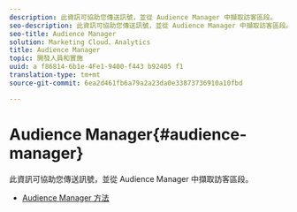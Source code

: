 ```yaml
---
description: 此資訊可協助您傳送訊號，並從 Audience Manager 中擷取訪客區段。
seo-description: 此資訊可協助您傳送訊號，並從 Audience Manager 中擷取訪客區段。
seo-title: Audience Manager
solution: Marketing Cloud、Analytics
title: Audience Manager
topic: 開發人員和實施
uuid: a f86814-6b1e-4Fe1-9400-f443 b92405 f1
translation-type: tm+mt
source-git-commit: 6ea2d461fb6a79a2a23da0e33873736910a10fbd

---
```



# Audience Manager{#audience-manager}

此資訊可協助您傳送訊號，並從 Audience Manager 中擷取訪客區段。

* [Audience Manager 方法](/help/ios/amm/aam-methods.md)